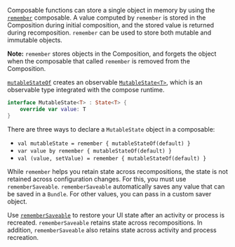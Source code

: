 Composable functions can store a single object in memory by using the [`remember`](https://developer.android.com/reference/kotlin/androidx/compose/runtime/package-summary#remember(kotlin.Function0)) composable. A value computed by `remember` is stored in the Composition during initial composition, and the stored value is returned during recomposition. `remember` can be used to store both mutable and immutable objects.

**Note:** `remember` stores objects in the Composition, and forgets the object when the composable that called `remember` is removed from the Composition.

[`mutableStateOf`](https://developer.android.com/reference/kotlin/androidx/compose/runtime/package-summary#mutableStateOf(kotlin.Any,androidx.compose.runtime.SnapshotMutationPolicy)) creates an observable [`MutableState<T>`](https://developer.android.com/reference/kotlin/androidx/compose/runtime/MutableState), which is an observable type integrated with the compose runtime.

```kts
interface MutableState<T> : State<T> {
	override var value: T
}
```


There are three ways to declare a `MutableState` object in a composable:

-   `val mutableState = remember { mutableStateOf(default) }`
-   `var value by remember { mutableStateOf(default) }`
-   `val (value, setValue) = remember { mutableStateOf(default) }`


While `remember` helps you retain state across recompositions, the state is not retained across configuration changes. For this, you must use `rememberSaveable`. `rememberSaveable` automatically saves any value that can be saved in a `Bundle`. For other values, you can pass in a custom saver object.

Use [`rememberSaveable`](https://developer.android.com/reference/kotlin/androidx/compose/runtime/saveable/package-summary#rememberSaveable(kotlin.Array,androidx.compose.runtime.saveable.Saver,kotlin.String,kotlin.Function0)) to restore your UI state after an activity or process is recreated. `rememberSaveable` retains state across recompositions. In addition, `rememberSaveable` also retains state across activity and process recreation.